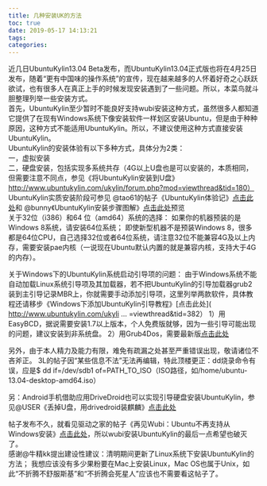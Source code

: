 ```yaml
---
title: 几种安装UK的方法
toc: true
date: 2019-05-17 14:13:21
tags:
categories:
---
```


   
近几日UbuntuKylin13.04 Beta发布，而UbuntuKylin13.04正式版也将在4月25日发布，随着“更有中国味的操作系统”的宣传，现在越来越多的人怀着好奇之心跃跃欲试，也有很多人在真正上手的时候发现安装遇到了一些问题。所以，本菜鸟就斗胆整理列举一些安装方式。   
首先，UbuntuKylin至少暂时不能良好支持wubi安装这种方式，虽然很多人都知道它提供了在现有Windows系统下像安装软件一样划区安装Ubuntu，但是由于种种原因，这种方式不能适用UbuntuKylin。所以，不建议使用这种方式直接安装UbuntuKylin。   
UbuntuKylin的安装体验有以下多种方式，具体分为2类：   
一，虚拟安装   
二，硬盘安装，包括实现多系统共存（4G以上U盘也是可以安装的，本质相同，但需要注意不同点，参见《将UbuntuKylin安装到U盘》http://www.ubuntukylin.com/ukylin/forum.php?mod=viewthread&tid=180）
UbuntuKylin实质安装阶段可参见
@tao61的帖子《UbuntuKylin体验记》[点击此处](http://www.ubuntukylin.com/ukylin/forum.php?mod=viewthread&tid=153)和
@bunny《UbuntuKylin安装步骤图解》[点击此处](http://www.ubuntukylin.com/ukylin/forum.php?mod=viewthread&tid=147)预览  
关于32位（i386）和64 位（amd64）系统的选择：
       如果你的机器预装的是Windows 8系统，请安装64位系统；
       即使新型机器不是预装Windows 8，很多都是64位CPU，自己选择32位或者64位系统，请注意32位不能兼容4G及以上内存，需要安装pae内核（一说现在Ubuntu默认内置的就是兼容内核，支持大于4G的内存）。
      
关于Windows下的UbuntuKylin系统启动引导项的问题：
       由于Windows系统不能自动加载Linux系统引导项及其加载器，若不把UbuntuKylin的引导加载器grub2装到主引导记录MBR上，你就需要手动添加引导项，这里列举两款软件，具体教程还请移步《Windows下添加UbuntuKylin引导教程》[点击此处](
http://www.ubuntukylin.com/ukyli ... =viewthread&tid=382）
      1）用EasyBCD，据说需要安装1.7以上版本，个人免费版就够，因为一些引导可能出现的问题，建议安装到非系统盘。
      2）用Grub4Dos，需要最新版[点击此处](http://download.gna.org/grub4dos/grub4dos-0.4.4-2009-06-20.zip)

另外，由于本人精力及能力有限，难免有疏漏之处甚至严重错误出现，敬请诸位不吝斧正。
3L的帖子因“某些信息不法”无法再编辑，特此顶楼更正：dd烧录命令有误，应是$ dd if=/dev/sdb1 of=PATH_TO_ISO（ISO路径，如/home/ubuntu-13.04-desktop-amd64.iso）

另：Android手机借助应用DriveDroid也可以实现引导硬盘安装UbuntuKylin，参见@USER《丢掉U盘，用drivedroid装麒麟》[点击此处](http://www.ubuntukylin.com/ukylin/forum.php?mod=viewthread&tid=412)

帖子发布不久，就看见驱动之家的帖子《再见Wubi：Ubuntu不再支持从Windows安装》[点击此处](http://news.mydrivers.com/1/259/259231.htm)，所以wubi安装UbuntuKylin的最后一点希望也破灭了。  
感谢@牛精kk提出建设性建议：清明期间更新了Linux系统下安装UbuntuKylin的方法；
       我想应该没有多少果粉要在Mac上安装Linux，Mac OS也属于Unix，如此“不折腾不舒服斯基”和“不折腾会死星人”应该也不需要看这帖子了。

